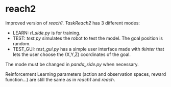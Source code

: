 # reach2

Improved version of *reach1*. *TaskReach2* has 3 different modes:
* LEARN: *rl_side.py* is for training.
* TEST: *test.py* simulates the robot to test the model. The goal position is random.
* TEST_GUI: *test_gui.py* has a simple user interface made with *tkinter* that lets the user choose the (X,Y,Z) coordinates of the goal.

The mode must be changed in *panda_side.py* when necessary.

Reinforcement Learning parameters (action and observation spaces, reward function...) are still the same as in *reach1* and *reach*.
